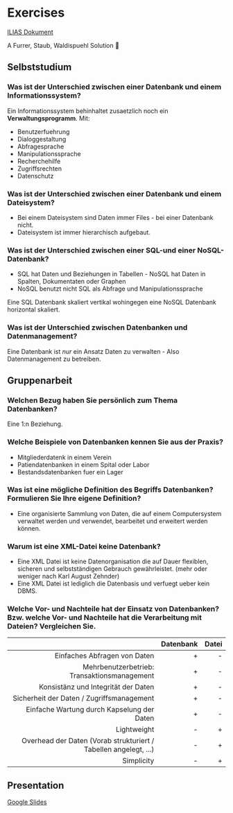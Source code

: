 # Exercises

[ILIAS Dokument](https://elearning.hslu.ch/ilias/goto.php?target=file_3608481_download)

A Furrer, Staub, Waldispuehl Solution :tada:

## Selbststudium

### Was ist der Unterschied zwischen einer Datenbank und einem Informationssystem?

Ein Informationssystem behinhaltet zusaetzlich noch ein **Verwaltungsprogramm**.
Mit:

* Benutzerfuehrung
* Dialoggestaltung
* Abfragesprache
* Manipulationssprache
* Recherchehilfe
* Zugriffsrechten
* Datenschutz

### Was ist der Unterschied zwischen einer Datenbank und einem Dateisystem?

* Bei einem Dateisystem sind Daten immer Files - bei einer Datenbank nicht.
* Dateisystem ist immer hierarchisch aufgebaut.

### Was ist der Unterschied zwischen einer SQL-und einer NoSQL-Datenbank?

* SQL hat Daten und Beziehungen in Tabellen - NoSQL hat Daten in Spalten, Dokumentaten oder Graphen
* NoSQL benutzt nicht SQL als Abfrage und Manipulationssprache

Eine SQL Datenbank skaliert vertikal wohingegen eine NoSQL Datenbank horizontal skaliert.

### Was ist der Unterschied zwischen Datenbanken und Datenmanagement?

Eine Datenbank ist *nur* ein Ansatz Daten zu verwalten - Also Datenmanagement zu betreiben.

## Gruppenarbeit

### Welchen Bezug haben Sie persönlich zum Thema Datenbanken?

Eine 1:n Beziehung.

### Welche Beispiele von Datenbanken kennen Sie aus der Praxis?

* Mitgliederdatenk in einem Verein
* Patiendatenbanken in einem Spital oder Labor
* Bestandsdatenbanken fuer ein Lager

### Was ist eine mögliche Definition des Begriffs Datenbanken? Formulieren Sie Ihre eigene Definition?

* Eine organisierte Sammlung von Daten, die auf einem Computersystem verwaltet werden und verwendet, bearbeitet und erweitert werden können.

### Warum ist eine XML-Datei keine Datenbank?

* Eine XML Datei ist keine Datenorganisation die auf Dauer flexiblen, sicheren und selbstständigen Gebrauch gewährleistet.
(mehr oder weniger nach Karl August Zehnder)
* Eine XML Datei ist lediglich die Datenbasis und verfuegt ueber kein DBMS.

### Welche Vor- und Nachteile hat der Einsatz von Datenbanken? Bzw. welche Vor- und Nachteile hat die Verarbeitung mit Dateien? Vergleichen Sie.

| | Datenbank | Datei |
|-------:|-----:|----:|
| Einfaches Abfragen von Daten | + | - |
| Mehrbenutzerbetrieb: Transaktionsmanagement | + | - |
| Konsistänz und Integrität der Daten | + | - |
| Sicherheit der Daten / Zugriffsmanagement | + | - |
| Einfache Wartung durch Kapselung der Daten | + | - |
| Lightweight | - | + |
| Overhead der Daten (Vorab strukturiert / Tabellen angelegt, ...) | - | + |
| Simplicity | - | + |

## Presentation

[Google Slides](https://docs.google.com/presentation/d/1o6ePtryBP9KrIOSaS7OvEKrGfTDe5POIaRXMCS2tKkM/edit?usp=sharing)
